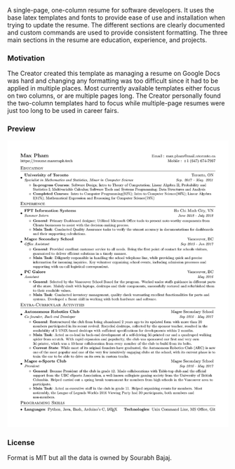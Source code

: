 A single-page, one-column resume for software developers. It uses the base latex templates and fonts to provide ease of use and installation when trying to update the resume. The different sections are clearly documented and custom commands are used to provide consistent formatting. The three main sections in the resume are education, experience, and projects.


### Motivation

The Creator created this template as managing a resume on Google Docs was hard and changing any formatting was too difficult since it had to be applied in multiple places. Most currently available templates either focus on two columns, or are multiple pages long. The Creator personally found the two-column templates hard to focus while multiple-page resumes were just too long to be used in career fairs.

### Preview
![Resume Screenshot](/resume_preview.png)

### License
Format is MIT but all the data is owned by Sourabh Bajaj.
